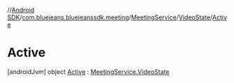 //[Android SDK](../../../../../index.md)/[com.bluejeans.bluejeanssdk.meeting](../../../index.md)/[MeetingService](../../index.md)/[VideoState](../index.md)/[Active](index.md)



# Active  
 [androidJvm] object [Active](index.md) : [MeetingService.VideoState](../index.md)   

